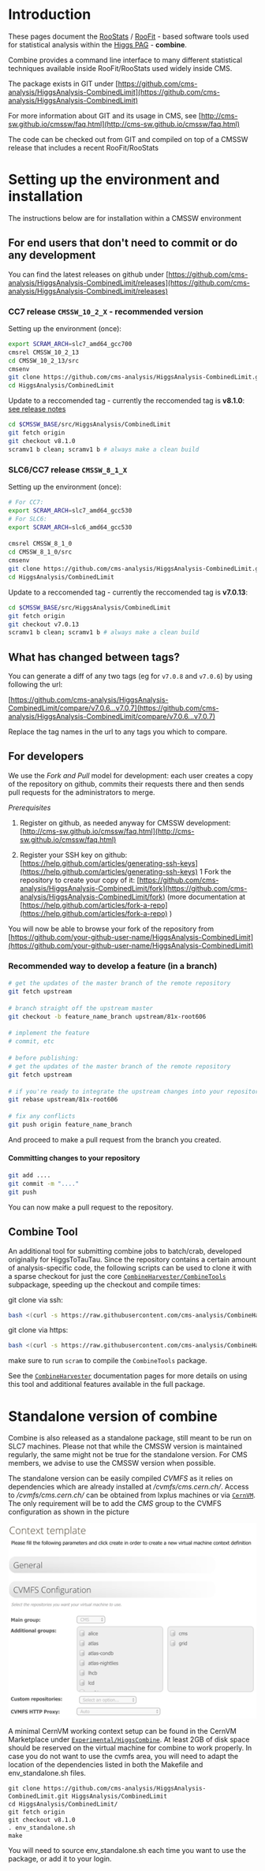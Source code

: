 # Introduction

These pages document the [RooStats](https://twiki.cern.ch/twiki/bin/view/RooStats/WebHome) / [RooFit](https://root.cern.ch/roofit) - based software tools used for statistical analysis within the [Higgs PAG](HiggsWG) - **combine**.

Combine provides a command line interface to many different statistical techniques available inside RooFit/RooStats used widely inside CMS.

The package exists in GIT under [https://github.com/cms-analysis/HiggsAnalysis-CombinedLimit](https://github.com/cms-analysis/HiggsAnalysis-CombinedLimit)

For more information about GIT and its usage in CMS, see [http://cms-sw.github.io/cmssw/faq.html](http://cms-sw.github.io/cmssw/faq.html)

The code can be checked out from GIT and compiled on top of a CMSSW release that includes a recent RooFit/RooStats

# Setting up the environment and installation

The instructions below are for installation within a CMSSW environment

## For end users that don't need to commit or do any development

You can find the latest releases on github under [https://github.com/cms-analysis/HiggsAnalysis-CombinedLimit/releases](https://github.com/cms-analysis/HiggsAnalysis-CombinedLimit/releases)

### CC7 release `CMSSW_10_2_X` - recommended version

Setting up the environment (once):

```sh
export SCRAM_ARCH=slc7_amd64_gcc700
cmsrel CMSSW_10_2_13
cd CMSSW_10_2_13/src
cmsenv
git clone https://github.com/cms-analysis/HiggsAnalysis-CombinedLimit.git HiggsAnalysis/CombinedLimit
cd HiggsAnalysis/CombinedLimit
```
Update to a reccomended tag - currently the reccomended tag is **v8.1.0**: [see release notes](https://github.com/cms-analysis/HiggsAnalysis-CombinedLimit/releases/tag/v8.1.0)

```sh
cd $CMSSW_BASE/src/HiggsAnalysis/CombinedLimit
git fetch origin
git checkout v8.1.0
scramv1 b clean; scramv1 b # always make a clean build
```

### SLC6/CC7 release `CMSSW_8_1_X`

Setting up the environment (once):

```sh
# For CC7:
export SCRAM_ARCH=slc7_amd64_gcc530
# For SLC6:
export SCRAM_ARCH=slc6_amd64_gcc530

cmsrel CMSSW_8_1_0
cd CMSSW_8_1_0/src
cmsenv
git clone https://github.com/cms-analysis/HiggsAnalysis-CombinedLimit.git HiggsAnalysis/CombinedLimit
cd HiggsAnalysis/CombinedLimit
```
Update to a reccomended tag - currently the reccomended tag is **v7.0.13**:

```sh
cd $CMSSW_BASE/src/HiggsAnalysis/CombinedLimit
git fetch origin
git checkout v7.0.13
scramv1 b clean; scramv1 b # always make a clean build
```


## What has changed between tags? 

You can generate a diff of any two tags (eg for `v7.0.8` and `v7.0.6`) by using following the url:

[https://github.com/cms-analysis/HiggsAnalysis-CombinedLimit/compare/v7.0.6...v7.0.7](https://github.com/cms-analysis/HiggsAnalysis-CombinedLimit/compare/v7.0.6...v7.0.7)

Replace the tag names in the url to any tags you which to compare.

## For developers

We use the _Fork and Pull_ model for development: each user creates a copy of the repository on github, commits their requests there and then sends pull requests for the administrators to merge.

_Prerequisites_

1. Register on github, as needed anyway for CMSSW development: [http://cms-sw.github.io/cmssw/faq.html](http://cms-sw.github.io/cmssw/faq.html)

2. Register your SSH key on github: [https://help.github.com/articles/generating-ssh-keys](https://help.github.com/articles/generating-ssh-keys) 1 Fork the repository to create your copy of it: [https://github.com/cms-analysis/HiggsAnalysis-CombinedLimit/fork](https://github.com/cms-analysis/HiggsAnalysis-CombinedLimit/fork) (more documentation at [https://help.github.com/articles/fork-a-repo](https://help.github.com/articles/fork-a-repo) )

You will now be able to browse your fork of the repository from [https://github.com/your-github-user-name/HiggsAnalysis-CombinedLimit](https://github.com/your-github-user-name/HiggsAnalysis-CombinedLimit)

### Recommended way to develop a feature (in a branch)

```sh
# get the updates of the master branch of the remote repository
git fetch upstream

# branch straight off the upstream master
git checkout -b feature_name_branch upstream/81x-root606

# implement the feature
# commit, etc

# before publishing:
# get the updates of the master branch of the remote repository
git fetch upstream

# if you're ready to integrate the upstream changes into your repository do
git rebase upstream/81x-root606

# fix any conflicts
git push origin feature_name_branch
```

And proceed to make a pull request from the branch you created.

#### Committing changes to your repository

```sh
git add ....
git commit -m "...."
git push
```

You can now make a pull request to the repository.

## Combine Tool

An additional tool for submitting combine jobs to batch/crab, developed originally for HiggsToTauTau. Since the repository contains a certain amount of analysis-specific code, the following scripts can be used to clone it with a sparse checkout for just the core [`CombineHarvester/CombineTools`](https://github.com/cms-analysis/CombineHarvester/blob/master/CombineTools/) subpackage, speeding up the checkout and compile times:

git clone via ssh:

```sh
bash <(curl -s https://raw.githubusercontent.com/cms-analysis/CombineHarvester/master/CombineTools/scripts/sparse-checkout-ssh.sh)
```

git clone via https:

```sh
bash <(curl -s https://raw.githubusercontent.com/cms-analysis/CombineHarvester/master/CombineTools/scripts/sparse-checkout-https.sh)
```

make sure to run `scram`  to compile the `CombineTools` package.

See the [`CombineHarvester`](http://cms-analysis.github.io/CombineHarvester/) documentation pages for more details on using this tool and additional features available in the full package.

# Standalone version of combine

Combine is also released as a standalone package, still meant to be run on SLC7 machines. Please not that while the CMSSW version is maintained regularly, the same might not be true for the standalone version. For CMS members, we advise to use the CMSSW version when possible.

The standalone version can be easily compiled _CVMFS_ as it relies on dependencies which are already installed at _/cvmfs/cms.cern.ch/_. Access to _/cvmfs/cms.cern.ch/_ can be obtained from lxplus machines or via [`CernVM`](https://cernvm-online.cern.ch/). The only requirement will be to add the _CMS_ group to the CVMFS configuration as shown in the picture

![](cvmsf_config.png)

A minimal CernVM working context setup can be found in the CernVM Marketplace under [`Experimental/HiggsCombine`](https://cernvm-online.cern.ch/context/view/9ee5960ce4b143f5829e72bbbb26d382). At least 2GB of disk space should be reserved on the virtual machine for combine to work properly. In case you do not want to use the cvmfs area, you will need to adapt the location of the dependencies listed in both the Makefile and env_standalone.sh files.
```
git clone https://github.com/cms-analysis/HiggsAnalysis-CombinedLimit.git HiggsAnalysis/CombinedLimit
cd HiggsAnalysis/CombinedLimit/ 
git fetch origin
git checkout v8.1.0
. env_standalone.sh
make
```
You will need to source env_standalone.sh each time you want to use the package, or add it to your login. 
